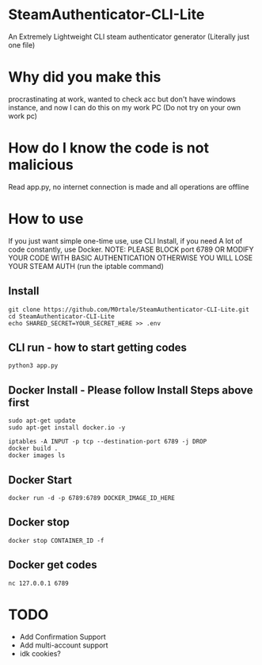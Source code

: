 # SteamAuthenticator-CLI-Lite
An Extremely Lightweight CLI steam authenticator generator (Literally just one file)

# Why did you make this
procrastinating at work, wanted to check acc but don't have windows instance, and now I can do this on my work PC (Do not try on your own work pc)

# How do I know the code is not malicious
Read app.py, no internet connection is made and all operations are offline

# How to use
If you just want simple one-time use, use CLI Install, if you need 
A lot of code constantly, use Docker. NOTE: PLEASE BLOCK port 6789
OR MODIFY YOUR CODE WITH BASIC AUTHENTICATION OTHERWISE YOU WILL LOSE 
YOUR STEAM AUTH (run the iptable command)

## Install
```
git clone https://github.com/M0rtale/SteamAuthenticator-CLI-Lite.git
cd SteamAuthenticator-CLI-Lite
echo SHARED_SECRET=YOUR_SECRET_HERE >> .env
```

## CLI run - how to start getting codes
```
python3 app.py
```

## Docker Install - Please follow Install Steps above first
```
sudo apt-get update
sudo apt-get install docker.io -y

iptables -A INPUT -p tcp --destination-port 6789 -j DROP
docker build .
docker images ls
```

## Docker Start
```
docker run -d -p 6789:6789 DOCKER_IMAGE_ID_HERE
```

## Docker stop
```
docker stop CONTAINER_ID -f
```

## Docker get codes
```
nc 127.0.0.1 6789
```

# TODO
* Add Confirmation Support
* Add multi-account support
* idk cookies?
